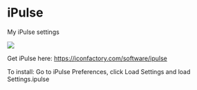 iPulse
======

My iPulse settings

![](https://raw.github.com/andykellr/iPulse/master/screenshot.png)

Get iPulse here: https://iconfactory.com/software/ipulse

To install: Go to iPulse Preferences, click Load Settings and load Settings.ipulse
